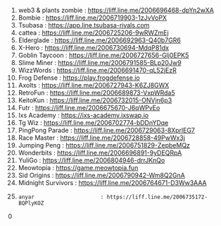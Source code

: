 1. web3 & plants zombie       : https://liff.line.me/2006696468-dpYn2wXA
4. Bombie                     : https://liff.line.me/2006719903-1zJvVoPX
5. Tsubasa                    : https://app.line.tsubasa-rivals.com
6. cattea                     : https://liff.line.me/2006725206-9wRWZmEj
7. Elderglade                 : https://liff.line.me/2006692963-Q40b7GR6
8. X-Hero                     : https://liff.line.me/2006730694-MdqP81dx
9. Goblin Taycoon             : https://liff.line.me/2006727656-Glj0EPK5
11. Slime Miner              : https://liff.line.me/2006791585-BLp20Jw9
12. WizzWords                : https://liff.line.me/2006691470-qL52jEzR
13. Frog Defense             : https://play.frogdefense.io
15. Axolts                   : https://liff.line.me/2006727943-K6ZJ8GWX
16. RetroFun                 : https://liff.line.me/2006689873-VxpWRda5
17. KeitoKun                 : https://liff.line.me/2006732015-ONVjn6p3
18. Futr                     : https://liff.line.me/2006675670-J6qWPvEo
19. Ixs Academy              : https://ixs-academy.ixswap.io
21. Tg Wiz                   : https://liff.line.me/2006702774-bDDnYDqe
22. PingPong Parade          : https://liff.line.me/2006729063-8XprlEG7
23. Race Master              : https://liff.line.me/2006728858-49PwWx3j
24. Jumping Peng             : https://liff.line.me/2006751829-ZepbeMQz
25. Wonderbits               : https://liff.line.me/2006696891-9yDEQRpA
26. YuliGo                   : https://liff.line.me/2006804946-drrJKnQo
27. Meowtopia                : https://game.meowtopia.fun
28. Sid Origins              : https://liff.line.me/2006790942-Wm8Q2GnA
29. Midnight Survivors       : https://liff.line.me/2006764671-D3Ww3AAA
30.     anyar                     : https://liff.line.me/2006735172-BQPlyKOZ











0
